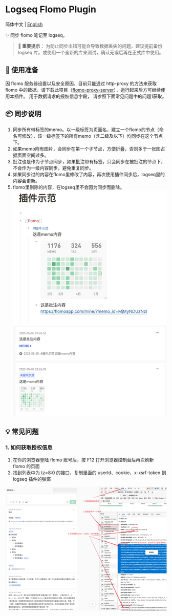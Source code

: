 # Logseq Flomo Plugin

简体中文 | [English](./README-en_US.md)

✨ 同步 flomo 笔记至 logseq。

> **🚦 重要提示**：
> 为防止同步出错可能会导致数据丢失的问题，建议提前备份 logseq 库。或使用一个全新的库来测试，确认无误后再在正式库中使用。

## 🔨 使用准备

因 flomo 服务器设置以及安全原因，目前只能通过 http-proxy 的方法来获取 flomo 中的数据。请下载此项目（[flomo-proxy-server](https://github.com/swiftwind0405/flomo-proxy-server/releases)），运行起来后方可继续使用本插件。
用于数据请求的授权信息字段， 请参照下面常见问题中的问题1获取。

## 📦 同步说明

1. 同步所有带标签的memo。以一级标签为页面名，建立一个flomo的节点（命名可修改），该一级标签下的所有memo（含二级及以下）均同步在这个节点下。
2. 如果memo附有图片，会同步在第一个子节点，方便折叠，否则多于一张图占据页面空间过多。
3. 批注也是作为子节点同步，如果批注带有标签，只会同步在被批注的节点下，不会作为一级内容同步，避免重复同步。
4. 如果同步过的内容在flomo里修改了内容，再次使用插件同步后，logseq里的内容会更新。
5. flomo里删除的内容，在logseq里不会因为同步而删除。
![image](https://github.com/SeyeeL/logseq-flomo-plugin/blob/main/src/assets/example.png)
![image](https://github.com/SeyeeL/logseq-flomo-plugin/blob/main/src/assets/example2.png)

## 💡 常见问题

### 1. 如何获取授权信息

1. 在你的浏览器登陆 flomo 账号后，按 F12 打开浏览器控制台后再次刷新 flomo 的页面
2. 找到列表中为 tz=8:0 的接口，复制里面的 userId、cookie、x-xsrf-token 到 logseq 插件的弹窗

![image](https://github.com/SeyeeL/logseq-flomo-plugin/blob/main/src/assets/getCookie.png)
